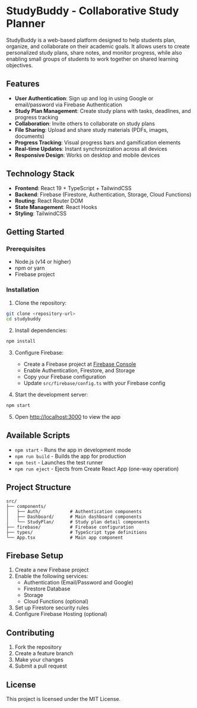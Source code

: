 # StudyBuddy - Collaborative Study Planner

StudyBuddy is a web-based platform designed to help students plan, organize, and collaborate on their academic goals. It allows users to create personalized study plans, share notes, and monitor progress, while also enabling small groups of students to work together on shared learning objectives.

## Features

- **User Authentication**: Sign up and log in using Google or email/password via Firebase Authentication
- **Study Plan Management**: Create study plans with tasks, deadlines, and progress tracking
- **Collaboration**: Invite others to collaborate on study plans
- **File Sharing**: Upload and share study materials (PDFs, images, documents)
- **Progress Tracking**: Visual progress bars and gamification elements
- **Real-time Updates**: Instant synchronization across all devices
- **Responsive Design**: Works on desktop and mobile devices

## Technology Stack

- **Frontend**: React 19 + TypeScript + TailwindCSS
- **Backend**: Firebase (Firestore, Authentication, Storage, Cloud Functions)
- **Routing**: React Router DOM
- **State Management**: React Hooks
- **Styling**: TailwindCSS

## Getting Started

### Prerequisites

- Node.js (v14 or higher)
- npm or yarn
- Firebase project

### Installation

1. Clone the repository:
```bash
git clone <repository-url>
cd studybuddy
```

2. Install dependencies:
```bash
npm install
```

3. Configure Firebase:
   - Create a Firebase project at [Firebase Console](https://console.firebase.google.com/)
   - Enable Authentication, Firestore, and Storage
   - Copy your Firebase configuration
   - Update `src/firebase/config.ts` with your Firebase config

4. Start the development server:
```bash
npm start
```

5. Open [http://localhost:3000](http://localhost:3000) to view the app

## Available Scripts

- `npm start` - Runs the app in development mode
- `npm run build` - Builds the app for production
- `npm test` - Launches the test runner
- `npm run eject` - Ejects from Create React App (one-way operation)

## Project Structure

```
src/
├── components/
│   ├── Auth/           # Authentication components
│   ├── Dashboard/      # Main dashboard components
│   └── StudyPlan/      # Study plan detail components
├── firebase/           # Firebase configuration
├── types/              # TypeScript type definitions
└── App.tsx             # Main app component
```

## Firebase Setup

1. Create a new Firebase project
2. Enable the following services:
   - Authentication (Email/Password and Google)
   - Firestore Database
   - Storage
   - Cloud Functions (optional)
3. Set up Firestore security rules
4. Configure Firebase Hosting (optional)

## Contributing

1. Fork the repository
2. Create a feature branch
3. Make your changes
4. Submit a pull request

## License

This project is licensed under the MIT License.
